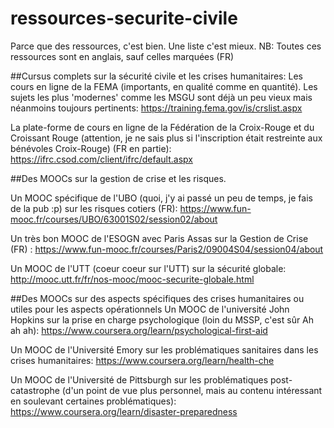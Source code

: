 # ressources-securite-civile
Parce que des ressources, c'est bien. Une liste c'est mieux. 
NB: Toutes ces ressources sont en anglais, sauf celles marquées (FR)

##Cursus complets sur la sécurité civile et les crises humanitaires:
Les cours en ligne de la FEMA (importants, en qualité comme en quantité). Les sujets les plus 'modernes' comme les MSGU sont déjà un peu vieux mais néanmoins toujours pertinents:
https://training.fema.gov/is/crslist.aspx

La plate-forme de cours en ligne de la Fédération de la Croix-Rouge et du Croissant Rouge (attention, je ne sais plus si l'inscription était restreinte aux bénévoles Croix-Rouge) (FR en partie):
https://ifrc.csod.com/client/ifrc/default.aspx

##Des MOOCs sur la gestion de crise et les risques. 

Un MOOC spécifique de l'UBO (quoi, j'y ai passé un peu de temps, je fais de la pub :p) sur les risques cotiers (FR):
https://www.fun-mooc.fr/courses/UBO/63001S02/session02/about 

Un très bon MOOC de l'ESOGN avec Paris Assas sur la Gestion de Crise (FR) :
https://www.fun-mooc.fr/courses/Paris2/09004S04/session04/about

Un MOOC de l'UTT (coeur coeur sur l'UTT) sur la sécurité globale:
http://mooc.utt.fr/fr/nos-mooc/mooc-securite-globale.html


##Des MOOCs sur des aspects spécifiques des crises humanitaires ou utiles pour les aspects opérationnels
Un MOOC de l'université John Hopkins sur la prise en charge psychologique (loin du MSSP, c'est sûr Ah ah ah):
https://www.coursera.org/learn/psychological-first-aid

Un MOOC de l'Université Emory sur les problématiques sanitaires dans les crises humanitaires:
https://www.coursera.org/learn/health-che

Un MOOC de l'Université de Pittsburgh sur les problématiques post-catastrophe (d'un point de vue plus personnel, mais au contenu intéressant en soulevant certaines problématiques):
https://www.coursera.org/learn/disaster-preparedness
